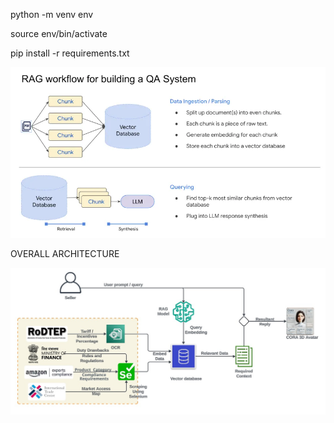 python -m venv env

source env/bin/activate

pip install -r requirements.txt


![RAG](rag_arch.png)

OVERALL ARCHITECTURE

![ARCH](arch.jpg)